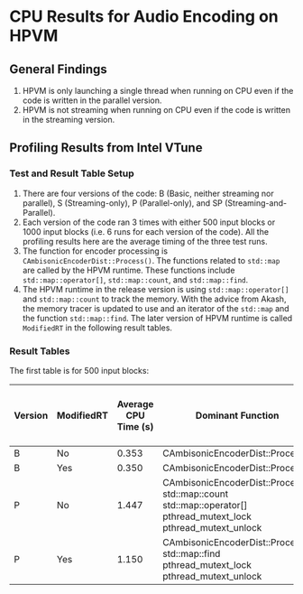 
# CPU Results for Audio Encoding on HPVM

## General Findings

1. HPVM is only launching a single thread when running on CPU even if the code is written in the parallel version.
2. HPVM is not streaming when running on CPU even if the code is written in the streaming version.

## Profiling Results from Intel VTune

### Test and Result Table Setup

1. There are four versions of the code: B (Basic, neither streaming nor parallel), S (Streaming-only), P (Parallel-only), and SP (Streaming-and-Parallel).
2. Each version of the code ran 3 times with either 500 input blocks or 1000 input blocks (i.e. 6 runs for each version of the code). All the profiling results here are the average timing of the three test runs.
3. The function for encoder processing is `CAmbisonicEncoderDist::Process()`. The functions related to `std::map` are called by the HPVM runtime. These functions include `std::map::operator[]`, `std::map::count`, and `std::map::find`.
4. The HPVM runtime in the release version is using `std::map::operator[]` and  `std::map::count` to track the memory. With the advice from Akash, the memory tracer is updated to use and an iterator of the `std::map` and the function `std::map::find`. The later version of HPVM runtime is called `ModifiedRT` in the following result tables.

### Result Tables

The first table is for 500 input blocks:

| Version | ModifiedRT | Average CPU Time (s) | Dominant Function | Average Time on each Dominant Function|
|---------|------------|----------------------|-------------------|---------------------------------------|
| B       | No         | 0.353                | CAmbisonicEncoderDist::Process() | 313.330 |
| B       | Yes        | 0.350                | CAmbisonicEncoderDist::Process() | 298.003 |
| P       | No         | 1.447                | CAmbisonicEncoderDist::Process() <br> std::map::count <br> std::map::operator[] <br> pthread_mutext_lock <br> pthread_mutext_unlock | 302.644 <br> 253.342 <br> 253.919 <br> 194.658 <br> 152.003 |
| P       | Yes        | 1.150                | CAmbisonicEncoderDist::Process() <br> std::map::find <br> pthread_mutext_lock <br> pthread_mutext_unlock | 302.043 <br> 251.306 <br> 137.332 <br> 132.000 |
